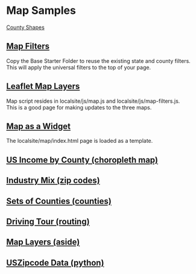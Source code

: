 # Map Samples

[County Shapes](/community/start/maps/#geoview=state&state=CA)

## [Map Filters](../../../apps/#show=farmfresh)
Copy the Base Starter Folder to reuse the existing state and county filters.  
This will apply the universal filters to the top of your page.

## [Leaflet Map Layers](../../../localsite/map/#geoview=country)
Map script resides in localsite/js/map.js and localsite/js/map-filters.js.  
This is a good page for making updates to the three maps.

## [Map as a Widget](../../../localsite/info/embed.html)<!-- [Older](../../map/starter/embed.html)-->  
The localsite/map/index.html page is loaded as a template.  

<!--
## [Brigade Map](../../../apps/brigades/)
[Brigade Project Network](https://projects.brigade.network/) and [Column Names](../../../localsite/map/neighborhood/)
-->

<!-- 
CfA Taxonomy: http://bluecompass.org/cfa/taxonomy2.html
Democracy lab index: https://www.democracylab.org/api/projects/?page=1 -->

## [US Income by County (choropleth map)](../../map/income)
## [Industry Mix (zip codes)](../../zip/leaflet/#columns=JobsAgriculture:50;JobsManufacturing:50)
## [Sets of Counties (counties)](counties/counties.html)
## [Driving Tour (routing)](../routing)
## [Map Layers (aside)](aside)
## [USZipcode Data (python)](https://model.earth/zip/io/#zip=30318)


